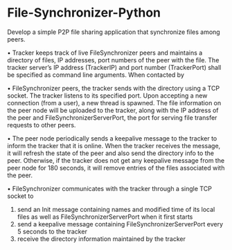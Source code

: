 # File-Synchronizer-Python
Develop a simple P2P file sharing application that synchronize files among peers.

• Tracker keeps track of live FileSynchronizer peers and maintains a directory of files, IP
addresses, port numbers of the peer with the file. The tracker server’s IP address (TrackerIP) and
port number (TrackerPort) shall be specified as command line arguments. When contacted by

• FileSynchronizer peers, the tracker sends with the directory using a TCP socket.
The tracker listens to its specified port. Upon accepting a new connection (from a user), a new
thread is spawned. The file information on the peer node will be uploaded to the tracker, along
with the IP address of the peer and FileSynchronizerServerPort, the port for serving file transfer
requests to other peers.

• The peer node periodically sends a keepalive message to the tracker to inform the tracker that it is
online. When the tracker receives the message, it will refresh the state of the peer and also send
the directory info to the peer. Otherwise, if the tracker does not get any keepalive message from
the peer node for 180 seconds, it will remove entries of the files associated with the peer.

• FileSynchronizer communicates with the tracker through a single TCP socket to
1. send an Init message containing names and modified time of its local files as well as
FileSynchronizerServerPort when it first starts
2. send a keepalive message containing FileSynchronizerServerPort every 5 seconds to the
tracker
3. receive the directory information maintained by the tracker
